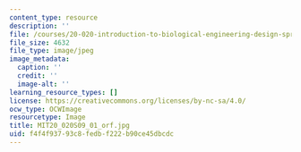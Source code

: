 ```yaml
---
content_type: resource
description: ''
file: /courses/20-020-introduction-to-biological-engineering-design-spring-2009/f4f4f93793c8fedbf222b90ce45dbcdc_MIT20_020S09_01_orf.jpg
file_size: 4632
file_type: image/jpeg
image_metadata:
  caption: ''
  credit: ''
  image-alt: ''
learning_resource_types: []
license: https://creativecommons.org/licenses/by-nc-sa/4.0/
ocw_type: OCWImage
resourcetype: Image
title: MIT20_020S09_01_orf.jpg
uid: f4f4f937-93c8-fedb-f222-b90ce45dbcdc
---
```

